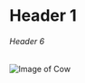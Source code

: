 # Header 1
###### Header 6
![Image of Cow](https://nederlandvoedselland.nl/wp-content/uploads/2019/08/iStock-1194292621-scaled.jpg)
